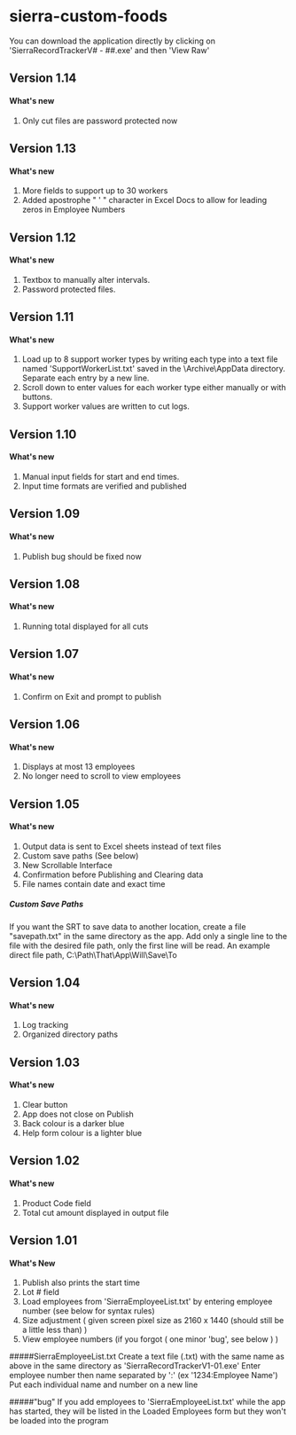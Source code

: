 # sierra-custom-foods

You can download the application directly by clicking on 'SierraRecordTrackerV# - ##.exe' and then 'View Raw'

## Version 1.14
#### What's new
1. Only cut files are password protected now

## Version 1.13
#### What's new
1. More fields to support up to 30 workers
2. Added apostrophe " ' " character in Excel Docs to allow for leading zeros in Employee Numbers

## Version 1.12
#### What's new
1. Textbox to manually alter intervals.
2. Password protected files.

## Version 1.11
#### What's new
1. Load up to 8 support worker types by writing each type into a text file named 'SupportWorkerList.txt' saved
   in the \Archive\AppData directory. Separate each entry by a new line.
2. Scroll down to enter values for each worker type either manually or with buttons.
3. Support worker values are written to cut logs.


## Version 1.10
#### What's new
1. Manual input fields for start and end times. 
2. Input time formats are verified and published


## Version 1.09
#### What's new
1. Publish bug should be fixed now


## Version 1.08
#### What's new
1. Running total displayed for all cuts


## Version 1.07
#### What's new
 1. Confirm on Exit and prompt to publish


## Version 1.06
#### What's new
 1. Displays at most 13 employees
 2. No longer need to scroll to view employees


## Version 1.05
#### What's new
1. Output data is sent to Excel sheets instead of text files
2. Custom save paths (See below)
3. New Scrollable Interface
4. Confirmation before Publishing and Clearing data
5. File names contain date and exact time

##### Custom Save Paths
If you want the SRT to save data to another location, create a file "savepath.txt" in the same directory as the app.
Add only a single line to the file with the desired file path, only the first line will be read.
An example direct file path, C:\Path\That\App\Will\Save\To


## Version 1.04
#### What's new

1. Log tracking
2. Organized directory paths

## Version 1.03
#### What's new 
1. Clear button
2. App does not close on Publish
3. Back colour is a darker blue
4. Help form colour is a lighter blue


## Version 1.02
#### What's new
1. Product Code field
2. Total cut amount displayed in output file


## Version 1.01
#### What's New
1. Publish also prints the start time
2. Lot # field 
3. Load employees from 'SierraEmployeeList.txt' by entering employee number (see below for syntax rules)
4. Size adjustment ( given screen pixel size as 2160 x 1440 (should still be a little less than) )
5. View employee numbers (if you forgot ( one minor 'bug', see below ) )

#####SierraEmployeeList.txt
Create a text file (.txt) with the same name as above in the same directory as 'SierraRecordTrackerV1-01.exe'
Enter employee number then name separated by ':' (ex '1234:Employee Name')
Put each individual name and number on a new line

#####"bug"
If you add employees to 'SierraEmployeeList.txt' while the app has started, they will be listed in the Loaded Employees form but
they won't be loaded into the program
